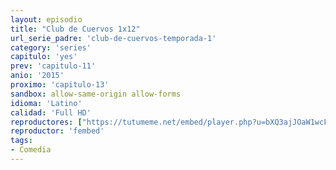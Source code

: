 ```yaml
---
layout: episodio
title: "Club de Cuervos 1x12"
url_serie_padre: 'club-de-cuervos-temporada-1'
category: 'series'
capitulo: 'yes'
prev: 'capitulo-11'
anio: '2015'
proximo: 'capitulo-13'
sandbox: allow-same-origin allow-forms
idioma: 'Latino'
calidad: 'Full HD'
reproductores: ["https://tutumeme.net/embed/player.php?u=bXQ3ajJOaW1wcFRGcEs2VW5XRGExTlRPMytmUnc3bHVwcWhoenVIUjI5SHF5TlNwc0taaG1jN2gwZHZSNTlIRHVhV2tZWitkNUtDVDNOL1ZvYW1rYjJOa25xYWE"]
reproductor: 'fembed'
tags:
- Comedia
---
```












